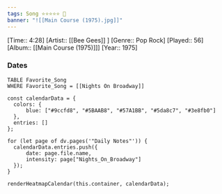 ```yaml
---
tags: Song ⭐⭐⭐⭐⭐ 💛
banner: "![[Main Course (1975).jpg]]"
---
```

[Time:: 4:28]
[Artist:: [[Bee Gees]] ]
[Genre:: Pop Rock]
[Played:: 56]
[Album:: [[Main Course (1975)]]]
[Year:: 1975]
### Dates
````dataview
TABLE Favorite_Song
WHERE Favorite_Song = [[Nights On Broadway]]
````

  ```dataviewjs
const calendarData = { 
	colors: { 
		blue: ["#9ccfd8", "#5BAAB8", "#57A1BB", "#5da8c7", "#3e8fb0"] 
	}, 
	entries: [] 
}; 

for (let page of dv.pages('"Daily Notes"')) { 
	calendarData.entries.push({ 
		date: page.file.name, 
		intensity: page["Nights_On_Broadway"]
	}); 
} 

renderHeatmapCalendar(this.container, calendarData);
```
